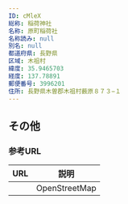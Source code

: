 ```yaml
---
ID: cMleX
総称: 稲荷神社
名称: 原町稲荷社
名称読み: null
別名: null
都道府県: 長野県
区域: 木祖村
緯度: 35.9465703
経度: 137.78891
郵便番号: 3996201
住所: 長野県木曽郡木祖村薮原８７３−１
---
```


## その他

### 参考URL

| URL | 説明          |
| --- | ------------- |
|     | OpenStreetMap |
